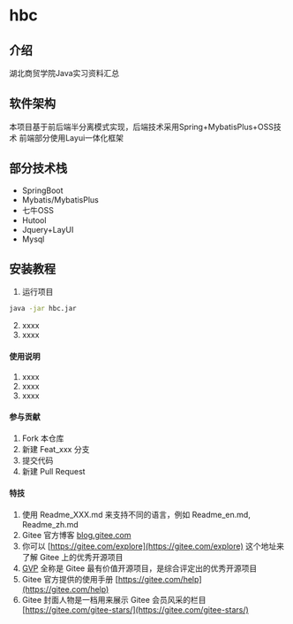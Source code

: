 # hbc

## 介绍
湖北商贸学院Java实习资料汇总

## 软件架构
本项目基于前后端半分离模式实现，后端技术采用Spring+MybatisPlus+OSS技术
前端部分使用Layui一体化框架

## 部分技术栈
+ SpringBoot
+ Mybatis/MybatisPlus
+ 七牛OSS
+ Hutool
+ Jquery+LayUI
+ Mysql

## 安装教程

1. 运行项目
```bash
java -jar hbc.jar 
```
2. xxxx
3. xxxx

#### 使用说明

1.  xxxx
2.  xxxx
3.  xxxx

#### 参与贡献

1.  Fork 本仓库
2.  新建 Feat_xxx 分支
3.  提交代码
4.  新建 Pull Request


#### 特技

1.  使用 Readme\_XXX.md 来支持不同的语言，例如 Readme\_en.md, Readme\_zh.md
2.  Gitee 官方博客 [blog.gitee.com](https://blog.gitee.com)
3.  你可以 [https://gitee.com/explore](https://gitee.com/explore) 这个地址来了解 Gitee 上的优秀开源项目
4.  [GVP](https://gitee.com/gvp) 全称是 Gitee 最有价值开源项目，是综合评定出的优秀开源项目
5.  Gitee 官方提供的使用手册 [https://gitee.com/help](https://gitee.com/help)
6.  Gitee 封面人物是一档用来展示 Gitee 会员风采的栏目 [https://gitee.com/gitee-stars/](https://gitee.com/gitee-stars/)
